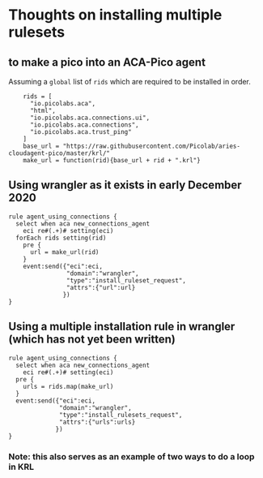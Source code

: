 # Thoughts on installing multiple rulesets
## to make a pico into an ACA-Pico agent

Assuming a `global` list of `rids` which are required to be installed in order.

```
    rids = [
      "io.picolabs.aca",
      "html",
      "io.picolabs.aca.connections.ui",
      "io.picolabs.aca.connections",
      "io.picolabs.aca.trust_ping"
    ]
    base_url = "https://raw.githubusercontent.com/Picolab/aries-cloudagent-pico/master/krl/"
    make_url = function(rid){base_url + rid + ".krl"}
```

## Using wrangler as it exists in early December 2020

```
rule agent_using_connections {
  select when aca new_connections_agent
    eci re#(.+)# setting(eci)
  forEach rids setting(rid)
    pre {
      url = make_url(rid)
    }
    event:send({"eci":eci,
                "domain":"wrangler",
                "type":"install_ruleset_request",
                "attrs":{"url":url}
               })
}
```

## Using a multiple installation rule in wrangler (which has not yet been written)
```
rule agent_using_connections {
  select when aca new_connections_agent
    eci re#(.+)# setting(eci)
  pre {
    urls = rids.map(make_url)
  }
  event:send({"eci":eci,
              "domain":"wrangler",
              "type":"install_rulesets_request",
              "attrs":{"urls":urls}
             })
}
```

### Note: this also serves as an example of two ways to do a loop in KRL
